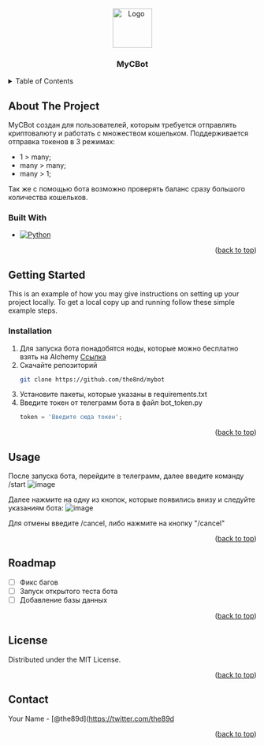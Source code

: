 <!-- Improved compatibility of back to top link: See: https://github.com/othneildrew/Best-README-Template/pull/73 -->
<a name="readme-top"></a>
<!--
*** Thanks for checking out the Best-README-Template. If you have a suggestion
*** that would make this better, please fork the repo and create a pull request
*** or simply open an issue with the tag "enhancement".
*** Don't forget to give the project a star!
*** Thanks again! Now go create something AMAZING! :D
-->



<!-- PROJECT SHIELDS -->
<!--
*** I'm using markdown "reference style" links for readability.
*** Reference links are enclosed in brackets [ ] instead of parentheses ( ).
*** See the bottom of this document for the declaration of the reference variables
*** for contributors-url, forks-url, etc. This is an optional, concise syntax you may use.
*** https://www.markdownguide.org/basic-syntax/#reference-style-links
-->



<!-- PROJECT LOGO -->
<br />
<div align="center">
  <a href="https://github.com/the8nd/mybot">
    <img src="images/logo.png" alt="Logo" width="80" height="80">
  </a>

<h3 align="center">MyCBot</h3>
</div>

<!-- TABLE OF CONTENTS -->
<details>
  <summary>Table of Contents</summary>
  <ol>
    <li>
      <a href="#about-the-project">About The Project</a>
      <ul>
        <li><a href="#built-with">Built With</a></li>
      </ul>
    </li>
    <li>
      <a href="#getting-started">Getting Started</a>
      <ul>
        <li><a href="#prerequisites">Prerequisites</a></li>
        <li><a href="#installation">Installation</a></li>
      </ul>
    </li>
    <li><a href="#usage">Usage</a></li>
    <li><a href="#roadmap">Roadmap</a></li>
    <li><a href="#license">License</a></li>
    <li><a href="#contact">Contact</a></li>
  </ol>
</details>



<!-- ABOUT THE PROJECT -->
## About The Project
MyCBot создан для пользователей, которым требуется отправлять криптовалюту и работать с множеством кошельком.
Поддерживается отправка токенов в 3 режимах:
  - 1 > many;
  - many > many;
  - many > 1;

Так же с помощью бота возможно проверять баланс сразу большого количества кошельков.
### Built With

* [![Python][Python]][python-url]
  
<p align="right">(<a href="#readme-top">back to top</a>)</p>

<!-- GETTING STARTED -->
## Getting Started

This is an example of how you may give instructions on setting up your project locally.
To get a local copy up and running follow these simple example steps.

### Installation

1. Для запуска бота понадобятся ноды, которые можно бесплатно взять на Alchemy <a href="https://dashboard.alchemy.com/"> Ссылка </a>
2. Скачайте репозиторий
   ```sh
   git clone https://github.com/the8nd/mybot
   ```
3. Установите пакеты, которые указаны в requirements.txt
4. Введите токен от телеграмм бота в файл bot_token.py
   ```bot_token.py
   token = 'Введите сюда токен';
   ```

<p align="right">(<a href="#readme-top">back to top</a>)</p>

<!-- USAGE EXAMPLES -->
## Usage
После запуска бота, перейдите в телеграмм, далее введите команду /start
![image](https://user-images.githubusercontent.com/58310208/194767814-d60aac2f-cc8e-440d-b836-5b58897c3466.png)

Далее нажмите на одну из кнопок, которые появились внизу и следуйте указаниям бота:
![image](https://user-images.githubusercontent.com/58310208/194767864-5af07a92-79fc-4e93-8912-50f9e7c1711a.png)

Для отмены введите /cancel, либо нажмите на кнопку "/cancel"

<p align="right">(<a href="#readme-top">back to top</a>)</p>



<!-- ROADMAP -->
## Roadmap

- [ ] Фикс багов
- [ ] Запуск открытого теста бота
- [ ] Добавление базы данных

<p align="right">(<a href="#readme-top">back to top</a>)</p>


<!-- LICENSE -->
## License

Distributed under the MIT License.

<p align="right">(<a href="#readme-top">back to top</a>)</p>

<!-- CONTACT -->
## Contact

Your Name - [@the89d](https://twitter.com/the89d
<p align="right">(<a href="#readme-top">back to top</a>)</p>


<!-- MARKDOWN LINKS & IMAGES -->
<!-- https://www.markdownguide.org/basic-syntax/#reference-style-links -->
[contributors-shield]: https://img.shields.io/github/contributors/github_username/repo_name.svg?style=for-the-badge
[contributors-url]: https://github.com/github_username/repo_name/graphs/contributors
[forks-shield]: https://img.shields.io/github/forks/github_username/repo_name.svg?style=for-the-badge
[forks-url]: https://github.com/github_username/repo_name/network/members
[stars-shield]: https://img.shields.io/github/stars/github_username/repo_name.svg?style=for-the-badge
[stars-url]: https://github.com/github_username/repo_name/stargazers
[issues-shield]: https://img.shields.io/github/issues/github_username/repo_name.svg?style=for-the-badge
[issues-url]: https://github.com/github_username/repo_name/issues
[license-shield]: https://img.shields.io/github/license/github_username/repo_name.svg?style=for-the-badge
[license-url]: https://github.com/github_username/repo_name/blob/master/LICENSE.txt
[linkedin-shield]: https://img.shields.io/badge/-LinkedIn-black.svg?style=for-the-badge&logo=linkedin&colorB=555
[linkedin-url]: https://linkedin.com/in/linkedin_username
[product-screenshot]: images/screenshot.png
[Python]: https://www.python.org/static/img/python-logo.png
[python-url]: https://www.python.org/
[React.js]: https://img.shields.io/badge/React-20232A?style=for-the-badge&logo=react&logoColor=61DAFB
[React-url]: https://reactjs.org/
[Vue.js]: https://img.shields.io/badge/Vue.js-35495E?style=for-the-badge&logo=vuedotjs&logoColor=4FC08D
[Vue-url]: https://vuejs.org/
[Angular.io]: https://img.shields.io/badge/Angular-DD0031?style=for-the-badge&logo=angular&logoColor=white
[Angular-url]: https://angular.io/
[Svelte.dev]: https://img.shields.io/badge/Svelte-4A4A55?style=for-the-badge&logo=svelte&logoColor=FF3E00
[Svelte-url]: https://svelte.dev/
[Laravel.com]: https://img.shields.io/badge/Laravel-FF2D20?style=for-the-badge&logo=laravel&logoColor=white
[Laravel-url]: https://laravel.com
[Bootstrap.com]: https://img.shields.io/badge/Bootstrap-563D7C?style=for-the-badge&logo=bootstrap&logoColor=white
[Bootstrap-url]: https://getbootstrap.com
[JQuery.com]: https://img.shields.io/badge/jQuery-0769AD?style=for-the-badge&logo=jquery&logoColor=white
[JQuery-url]: https://jquery.com 
